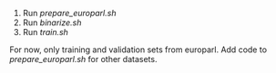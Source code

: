 1. Run _prepare_europarl.sh_
2. Run _binarize.sh_
3. Run _train.sh_

For now, only training and validation sets from europarl. Add code to _prepare_europarl.sh_ for other datasets.